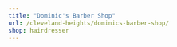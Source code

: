 ```yaml
---
title: "Dominic's Barber Shop"
url: /cleveland-heights/dominics-barber-shop/
shop: hairdresser
---
```

